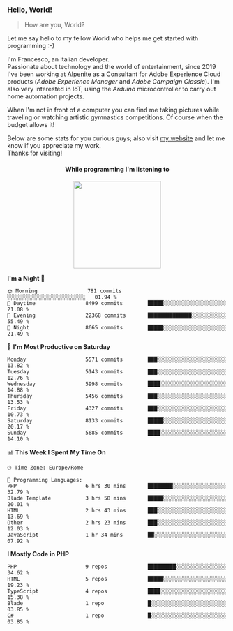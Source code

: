 ### Hello, World!

> How are you, World?

Let me say hello to my fellow World who helps me get started with programming :-)

I'm Francesco, an Italian developer.  
Passionate about technology and the world of entertainment, since 2019 I've been working at [Alpenite](https://www.alpenite.com) as a Consultant for Adobe Experience Cloud products (*Adobe Experience Manager* and *Adobe Campaign Classic*). I'm also very interested in IoT, using the *Arduino* microcontroller to carry out home automation projects.

When I'm not in front of a computer you can find me taking pictures while traveling or watching artistic gymnastics competitions. Of course when the budget allows it!

Below are some stats for you curious guys; also visit [my website](https://www.francescorega.eu) and let me know if you appreciate my work.  
Thanks for visiting!

<div align="center">
  <h4>While programming I'm listening to</h4>
  <a href="https://apps.francescorega.eu/now-playing/11147232609" target="_blank"><img src="https://apps.francescorega.eu/now-playing/11147232609" width="200"></a>
</div>

<!--START_SECTION:waka-->
**I'm a Night 🦉** 

```text
🌞 Morning                781 commits         ░░░░░░░░░░░░░░░░░░░░░░░░░   01.94 % 
🌆 Daytime                8499 commits        █████░░░░░░░░░░░░░░░░░░░░   21.08 % 
🌃 Evening                22368 commits       ██████████████░░░░░░░░░░░   55.49 % 
🌙 Night                  8665 commits        █████░░░░░░░░░░░░░░░░░░░░   21.49 % 
```
📅 **I'm Most Productive on Saturday** 

```text
Monday                   5571 commits        ███░░░░░░░░░░░░░░░░░░░░░░   13.82 % 
Tuesday                  5143 commits        ███░░░░░░░░░░░░░░░░░░░░░░   12.76 % 
Wednesday                5998 commits        ████░░░░░░░░░░░░░░░░░░░░░   14.88 % 
Thursday                 5456 commits        ███░░░░░░░░░░░░░░░░░░░░░░   13.53 % 
Friday                   4327 commits        ███░░░░░░░░░░░░░░░░░░░░░░   10.73 % 
Saturday                 8133 commits        █████░░░░░░░░░░░░░░░░░░░░   20.17 % 
Sunday                   5685 commits        ████░░░░░░░░░░░░░░░░░░░░░   14.10 % 
```


📊 **This Week I Spent My Time On** 

```text
🕑︎ Time Zone: Europe/Rome

💬 Programming Languages: 
PHP                      6 hrs 30 mins       ████████░░░░░░░░░░░░░░░░░   32.79 % 
Blade Template           3 hrs 58 mins       █████░░░░░░░░░░░░░░░░░░░░   20.01 % 
HTML                     2 hrs 43 mins       ███░░░░░░░░░░░░░░░░░░░░░░   13.69 % 
Other                    2 hrs 23 mins       ███░░░░░░░░░░░░░░░░░░░░░░   12.03 % 
JavaScript               1 hr 34 mins        ██░░░░░░░░░░░░░░░░░░░░░░░   07.92 % 
```

**I Mostly Code in PHP** 

```text
PHP                      9 repos             █████████░░░░░░░░░░░░░░░░   34.62 % 
HTML                     5 repos             █████░░░░░░░░░░░░░░░░░░░░   19.23 % 
TypeScript               4 repos             ████░░░░░░░░░░░░░░░░░░░░░   15.38 % 
Blade                    1 repo              █░░░░░░░░░░░░░░░░░░░░░░░░   03.85 % 
C#                       1 repo              █░░░░░░░░░░░░░░░░░░░░░░░░   03.85 % 
```




<!--END_SECTION:waka-->
